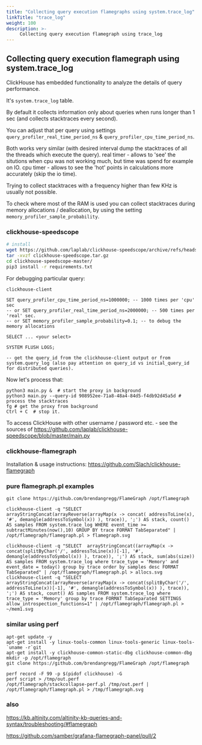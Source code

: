 ```yaml
---
title: "Collecting query execution flamegraphs using system.trace_log"
linkTitle: "trace_log"
weight: 100
description: >-
     Collecting query execution flamegraph using trace_log
---
```


## Collecting query execution flamegraph using system.trace_log

ClickHouse has embedded functionality to analyze the details of query performance.

It's `system.trace_log` table.

By default it collects information only about queries when runs longer than 1 sec (and collects stacktraces every second).

You can adjust that per query using settings `query_profiler_real_time_period_ns` & `query_profiler_cpu_time_period_ns`.

Both works very similar (with desired interval dump the stacktraces of all the threads which execute the query).
real timer - allows to 'see' the situtions when cpu was not working much, but time was spend for example on IO.
cpu timer - allows to see the 'hot' points in calculations more accurately (skip the io time).

Trying to collect stacktraces with a frequency higher than few KHz is usually not possible. 

To check where most of the RAM is used you can collect stacktraces during memory allocations / deallocation, by using the
setting `memory_profiler_sample_probability`.


### clickhouse-speedscope

```bash 
# install 
wget https://github.com/laplab/clickhouse-speedscope/archive/refs/heads/master.tar.gz -O clickhouse-speedscope.tar.gz
tar -xvzf clickhouse-speedscope.tar.gz
cd clickhouse-speedscope-master/
pip3 install -r requirements.txt
```

For debugging particular query:
```
clickhouse-client 

SET query_profiler_cpu_time_period_ns=1000000; -- 1000 times per 'cpu' sec
-- or SET query_profiler_real_time_period_ns=2000000; -- 500 times per 'real' sec.
-- or SET memory_profiler_sample_probability=0.1; -- to debug the memory allocations

SELECT ... <your select>

SYSTEM FLUSH LOGS;

-- get the query_id from the clickhouse-client output or from system.query_log (also pay attention on query_id vs initial_query_id for distributed queries).
```

Now let's process that: 
```
python3 main.py &  # start the proxy in background
python3 main.py --query-id 908952ee-71a8-48a4-84d5-f4db92d45a5d # process the stacktraces
fg # get the proxy from background 
Ctrl + C  # stop it.
```

To access ClickHouse with other username / password etc. - see the sources of https://github.com/laplab/clickhouse-speedscope/blob/master/main.py


### clickhouse-flamegraph

Installation & usage instructions: https://github.com/Slach/clickhouse-flamegraph

### pure flamegraph.pl examples

```
git clone https://github.com/brendangregg/FlameGraph /opt/flamegraph

clickhouse-client -q "SELECT  arrayStringConcat(arrayReverse(arrayMap(x -> concat( addressToLine(x), '#', demangle(addressToSymbol(x)) ), trace)), ';') AS stack, count() AS samples FROM system.trace_log WHERE event_time >= subtractMinutes(now(),10) GROUP BY trace FORMAT TabSeparated" | /opt/flamegraph/flamegraph.pl > flamegraph.svg

clickhouse-client -q "SELECT  arrayStringConcat((arrayMap(x -> concat(splitByChar('/', addressToLine(x))[-1], '#', demangle(addressToSymbol(x)) ), trace)), ';') AS stack, sum(abs(size)) AS samples FROM system.trace_log where trace_type = 'Memory' and event_date = today() group by trace order by samples desc FORMAT TabSeparated" | /opt/flamegraph/flamegraph.pl > allocs.svg
clickhouse-client -q "SELECT  arrayStringConcat(arrayReverse(arrayMap(x -> concat(splitByChar('/', addressToLine(x))[-1], '#', demangle(addressToSymbol(x)) ), trace)), ';') AS stack, count() AS samples FROM system.trace_log where trace_type = 'Memory' group by trace FORMAT TabSeparated SETTINGS allow_introspection_functions=1" | /opt/flamegraph/flamegraph.pl > ~/mem1.svg
```

### similar using perf 

```
apt-get update -y 
apt-get install -y linux-tools-common linux-tools-generic linux-tools-`uname -r`git
apt-get install -y clickhouse-common-static-dbg clickhouse-common-dbg
mkdir -p /opt/flamegraph
git clone https://github.com/brendangregg/FlameGraph /opt/flamegraph

perf record -F 99 -p $(pidof clickhouse) -G
perf script > /tmp/out.perf
/opt/flamegraph/stackcollapse-perf.pl /tmp/out.perf | /opt/flamegraph/flamegraph.pl > /tmp/flamegraph.svg
```

### also 

https://kb.altinity.com/altinity-kb-queries-and-syntax/troubleshooting/#flamegraph

https://github.com/samber/grafana-flamegraph-panel/pull/2
